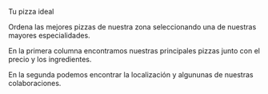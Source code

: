 Tu pizza ideal

Ordena las mejores pizzas de nuestra zona seleccionando una de nuestras mayores especialidades.

En la primera columna encontramos nuestras principales pizzas junto con el precio y los ingredientes.

En la segunda podemos encontrar la localización y algununas de nuestras colaboraciones.
